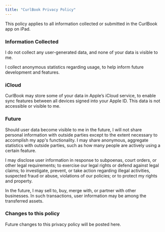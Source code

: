 ```yaml
---
title: "CurlBook Privacy Policy"
---
```


This policy applies to all information collected or submitted in the CurlBook app on iPad.

### Information Collected
I do not collect any user-generated data, and none of your data is visible to me.

I collect anonymous statistics regarding usage, to help inform future development and features.

### iCloud
CurlBook may store some of your data in Apple’s iCloud service, to enable sync features between all devices signed into your Apple ID. This data is not accessible or visible to me.

### Future
Should user data become visible to me in the future, I will not share personal information with outside parties except to the extent necessary to accomplish my app's functionality. I may share anonymous, aggregate statistics with outside parties, such as how many people are actively using a certain feature.

I may disclose user information in response to subpoenas, court orders, or other legal requirements; to exercise our legal rights or defend against legal claims; to investigate, prevent, or take action regarding illegal activities, suspected fraud or abuse, violations of our policies; or to protect my rights and property.

In the future, I may sell to, buy, merge with, or partner with other businesses. In such transactions, user information may be among the transferred assets.

### Changes to this policy
Future changes to this privacy policy will be posted here.

